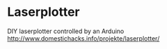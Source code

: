 Laserplotter
============
DIY laserplotter controlled by an Arduino
http://www.domestichacks.info/projekte/laserplotter/